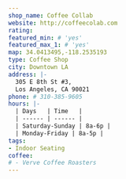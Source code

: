 ```yaml
---
shop_name: Coffee Collab
website: http://coffeecolab.com
rating:
featured_min: # 'yes'
featured_max_1: # 'yes'
map: 34.0413495,-118.2535193
type: Coffee Shop
city: Downtown LA
address: |-
  305 E 8th St #3,
  Los Angeles, CA 90021
phone: # 310-385-9605
hours: |-
  | Days   | Time   |
  | ------ | ------ |
  | Saturday-Sunday | 8a-6p |
  | Monday-Friday | 8a-5p |
tags:
- Indoor Seating
coffee:
# - Verve Coffee Roasters
---
```

